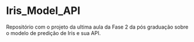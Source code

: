 # Iris_Model_API
Repositório com o projeto da ultima aula da Fase 2 da pós graduação sobre o modelo de predição de Iris e sua API.
